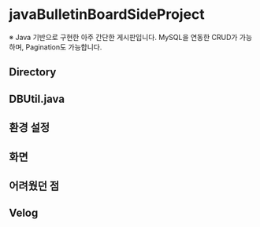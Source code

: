 # javaBulletinBoardSideProject
※ Java 기반으로 구현한 아주 간단한 게시판입니다. MySQL을 연동한 CRUD가 가능하며, Pagination도 가능합니다.

## Directory



## DBUtil.java



## 환경 설정



## 화면



## 어려웠던 점



## Velog
